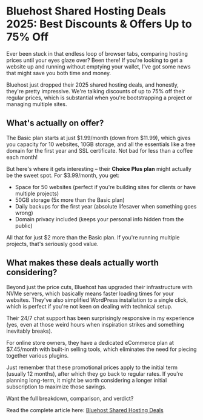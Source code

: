 Bluehost Shared Hosting Deals 2025: Best Discounts & Offers Up to 75% Off
===================================================

Ever been stuck in that endless loop of browser tabs, comparing hosting prices until your eyes glaze over? Been there! If you're looking to get a website up and running without emptying your wallet, I've got some news that might save you both time and money.

Bluehost just dropped their 2025 shared hosting deals, and honestly, they're pretty impressive. We're talking discounts of up to 75% off their regular prices, which is substantial when you're bootstrapping a project or managing multiple sites.

What's actually on offer?
-------------------------

The Basic plan starts at just $1.99/month (down from $11.99), which gives you capacity for 10 websites, 10GB storage, and all the essentials like a free domain for the first year and SSL certificate. Not bad for less than a coffee each month!

But here's where it gets interesting – their **Choice Plus plan** might actually be the sweet spot. For $3.99/month, you get:

*   Space for 50 websites (perfect if you're building sites for clients or have multiple projects)
*   50GB storage (5x more than the Basic plan)
*   Daily backups for the first year (absolute lifesaver when something goes wrong)
*   Domain privacy included (keeps your personal info hidden from the public)

All that for just $2 more than the Basic plan. If you're running multiple projects, that's seriously good value.

What makes these deals actually worth considering?
--------------------------------------------------

Beyond just the price cuts, Bluehost has upgraded their infrastructure with NVMe servers, which basically means faster loading times for your websites. They've also simplified WordPress installation to a single click, which is perfect if you're not keen on dealing with technical setup.

Their 24/7 chat support has been surprisingly responsive in my experience (yes, even at those weird hours when inspiration strikes and something inevitably breaks).

For online store owners, they have a dedicated eCommerce plan at $7.45/month with built-in selling tools, which eliminates the need for piecing together various plugins.

Just remember that these promotional prices apply to the initial term (usually 12 months), after which they go back to regular rates. If you're planning long-term, it might be worth considering a longer initial subscription to maximize those savings.

Want the full breakdown, comparison, and verdict? 

Read the complete article here: [Bluehost Shared Hosting Deals](https://wpdealsexpert.com/bluehost-shared-hosting-deals/)

